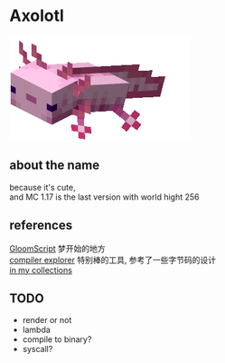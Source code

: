 # Axolotl
![minecraft axolotl](docs/axolotl.png)
## about the name
because it's cute,<br>
and MC 1.17 is the last version with world hight 256

## references
[GloomScript](https://github.com/Xie-Jason/GloomScript)
    梦开始的地方<br>
[compiler explorer](https://godbolt.org/)
    特别棒的工具, 参考了一些字节码的设计<br>
[in my collections](dongdigua.github.io)

## TODO
- render or not
- lambda
- compile to binary?
- syscall?

